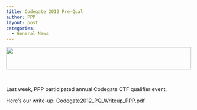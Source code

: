 ```yaml
---
title: Codegate 2012 Pre-Qual
author: PPP
layout: post
categories:
  - General News
---
```

<img class="aligncenter size-full wp-image-661" title="codegate_logo" src="http://ppp.cylab.cmu.edu/wordpress/wp-content/uploads/2012/02/codegate_logo.jpg" alt="" width="500" height="60" />

&nbsp;

Last week, PPP participated annual Codegate CTF qualifier event.

Here&#8217;s our write-up: <a href="http://ppp.cylab.cmu.edu/wordpress/wp-content/uploads/2012/02/Codegate2012_PQ_Writeup_PPP.pdf" target="_blank">Codegate2012_PQ_Writeup_PPP.pdf</a>

&nbsp;